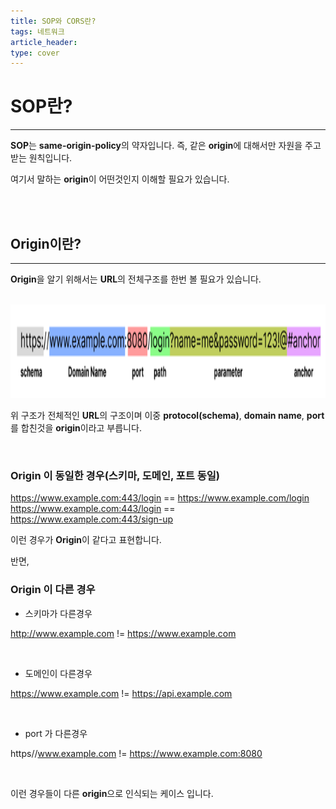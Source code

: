 ```yaml
---
title: SOP와 CORS란?
tags: 네트워크
article_header:
type: cover
---
```


# SOP란?

---

**SOP**는 **same-origin-policy**의 약자입니다. 즉, 같은 **origin**에 대해서만 자원을 주고 받는 원칙입니다.

여기서 말하는 **origin**이 어떤것인지 이해할 필요가 있습니다.

<br>
<br>

## Origin이란?

---

**Origin**을 알기 위해서는 **URL**의 전체구조를 한번 볼 필요가 있습니다.

<br>

<img src="https://raw.githubusercontent.com/jickDo/picture/master/Network/study/3주차/URL.png" width="800" height="150" alt="">

<br>

위 구조가 전체적인 **URL**의 구조이며 이중 **protocol(schema)**, **domain name**, **port**를 합친것을 **origin**이라고 부릅니다.

<br>

### Origin 이 동일한 경우(스키마, 도메인, 포트 동일)

https://www.example.com:443/login == https://www.example.com/login
https://www.example.com:443/login == https://www.example.com:443/sign-up

이런 경우가 **Origin**이 같다고 표현합니다.

반면,

### Origin 이 다른 경우

- 스키마가 다른경우

http://www.example.com != https://www.example.com

<br>

- 도메인이 다른경우

https://www.example.com != https://api.example.com

<br>

- port 가 다른경우

https//www.example.com != https://www.example.com:8080

<br>

이런 경우들이 다른 **origin**으로 인식되는 케이스 입니다.


